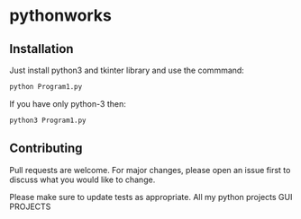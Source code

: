 # pythonworks
## Installation
Just install python3 and tkinter library
and use the commmand:
```bash
python Program1.py
```
If you have only python-3 then:
```bash
python3 Program1.py
```
## Contributing
Pull requests are welcome. For major changes, please open an issue first to discuss what you would like to change.

Please make sure to update tests as appropriate.
All my python projects
GUI PROJECTS
